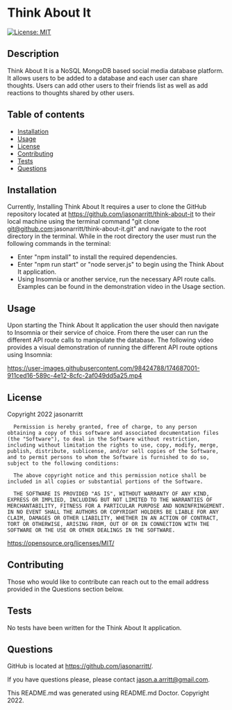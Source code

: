 # Think About It

[![License: MIT](https://img.shields.io/badge/License-MIT-yellow.svg)](https://opensource.org/licenses/MIT)

## Description

Think About It is a NoSQL MongoDB based social media database platform. It allows users to be added to a database and each user can share thoughts. Users can add other users to their friends list as well as add reactions to thoughts shared by other users.

## Table of contents

- [Installation](#Installation)
- [Usage](#Usage)
- [License](#License)
- [Contributing](#Contributing)
- [Tests](#Tests)
- [Questions](#Questions)

## Installation

Currently, Installing Think About It requires a user to clone the GitHub repository located at <https://github.com/jasonarritt/think-about-it> to their local machine using the terminal command "git clone git@github.com:jasonarritt/think-about-it.git" and navigate to the root directory in the terminal. While in the root directory the user must run the following commands in the terminal:

- Enter "npm install" to install the required dependencies.
- Enter "npm run start" or "node server.js" to begin using the Think About It application.
- Using Insomnia or another service, run the necessary API route calls. Examples can be found in the demonstration video in the Usage section.

## Usage

Upon starting the Think About It application the user should then navigate to Insomnia or their service of choice. From there the user can run the different API route calls to manipulate the database. The following video provides a visual demonstration of running the different API route options using Insomnia:



https://user-images.githubusercontent.com/98424788/174687001-911ced16-589c-4e12-8cfc-2af049dd5a25.mp4



## License

Copyright 2022 jasonarritt

      Permission is hereby granted, free of charge, to any person obtaining a copy of this software and associated documentation files (the "Software"), to deal in the Software without restriction, including without limitation the rights to use, copy, modify, merge, publish, distribute, sublicense, and/or sell copies of the Software, and to permit persons to whom the Software is furnished to do so, subject to the following conditions:

      The above copyright notice and this permission notice shall be included in all copies or substantial portions of the Software.

      THE SOFTWARE IS PROVIDED "AS IS", WITHOUT WARRANTY OF ANY KIND, EXPRESS OR IMPLIED, INCLUDING BUT NOT LIMITED TO THE WARRANTIES OF MERCHANTABILITY, FITNESS FOR A PARTICULAR PURPOSE AND NONINFRINGEMENT. IN NO EVENT SHALL THE AUTHORS OR COPYRIGHT HOLDERS BE LIABLE FOR ANY CLAIM, DAMAGES OR OTHER LIABILITY, WHETHER IN AN ACTION OF CONTRACT, TORT OR OTHERWISE, ARISING FROM, OUT OF OR IN CONNECTION WITH THE SOFTWARE OR THE USE OR OTHER DEALINGS IN THE SOFTWARE.

<https://opensource.org/licenses/MIT/>

## Contributing

Those who would like to contribute can reach out to the email address provided in the Questions section below.

## Tests

No tests have been written for the Think About It application.

## Questions

GitHub is located at <https://github.com/jasonarritt/>.

If you have questions please, please contact jason.a.arritt@gmail.com.

This README.md was generated using README.md Doctor.
Copyright 2022.

